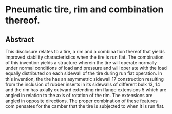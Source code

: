 # Pneumatic tire, rim and combination thereof.

## Abstract
This disclosure relates to a tire, a rim and a combina tion thereof that yields improved stability characteristics when the tire is run flat. The combination of this invention yields a structure wherein the tire will operate normally under normal conditions of load and pressure and will oper ate with the load equally distributed on each sidewall of the tire during run fiat operation. In this invention, the tire has an asymmetric sidewall 17 construction resulting from the inclusion of rubber inserts in its sidewalls of different bulk 13, 14 and the rim has axially outward extending rim flange extensions 5 which are angled in relation to the axis of rotation of the rim. The extensions are angled in opposite directions. The proper combination of these features com pensates for the camber that the tire is subjected to when it is run flat.